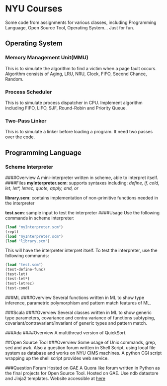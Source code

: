 # NYU Courses 

Some code from assignments for various classes, including Programming Language, Open Source Tool, Operating System... Just for fun.
## Operating System
### Memory Management Unit(MMU)
This is to simulate the algorithm to find a victim when a page fault occurs. Algorithm consists of Aging, LRU, NRU, Clock, FIFO, Second Chance, Random.

### Process Scheduler
This is to simulate process dispatcher in CPU. Implement algorithm including FIFO, LIFO, SJF, Round-Robin and Priority Queue.

### Two-Pass Linker
This is to simulate a linker before loading a program. It need two passes over the code.


## Programming Language
### Scheme Interpreter
####Overview
A mini-interpreter written in scheme, able to interpret itself. 
####Files
<b>myInterpreter.scm</b>: supports syntaxes including: _define, if, cold, let, let*, letrec, quote, apply, and, or_

<b>library.scm</b>: contains implementation of non-primitive functions needed in the interpreter

<b>test.scm</b>: sample input to test the interpreter
####Usage
Use the following commands in scheme interpreter:

```scheme
(load "myInterpreter.scm")
(repl)
(load "myInterpreter.scm")
(load "library.scm")
```
This will have the interpreter interpret itself. To test the interpreter, use the following commands:

```scheme
(load "test.scm")
(test-define-func)
(test-let)
(test-let*)
(test-letrec)
(test-cond)
```
###ML
####Overview
Several functions written in ML to show type inference, parametric polymorphism and pattern match features of ML.

###Scala
####Overview
Several classes written in ML to show generic type parameters, covariance and contra variance of functions subtyping, covariant/contravariant/invariant of generic types and pattern match.

###Ada
####Overview
A multithread version of QuickSort. 

##Open Source Tool
###Overview
Some usage of Unix commands, grep, sed and awk. Also a question forum written in Shell Script, using local file system as database and works on NYU CIMS machines. A python CGI script wrapping up the shell script provides web service.

###Question Forum Hosted on GAE
A Quora like forum written in Python as the final projects for Open Source Tool. Hosted on GAE. Use ndb datastore and Jinja2 templates. Website accessible at [here](http://yyy-question.appspot.com/)


